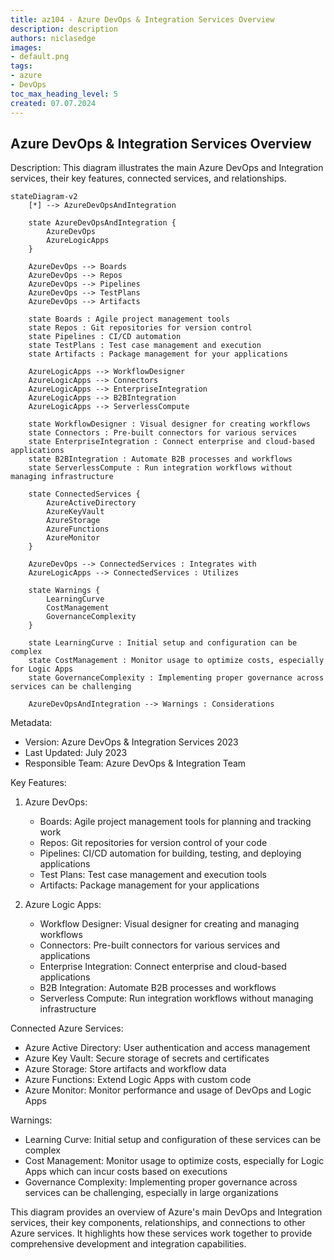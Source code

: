 ```yaml
---
title: az104 - Azure DevOps & Integration Services Overview
description: description
authors: niclasedge
images:
- default.png
tags:
- azure
- DevOps
toc_max_heading_level: 5
created: 07.07.2024
---
```


## Azure DevOps & Integration Services Overview

Description: This diagram illustrates the main Azure DevOps and Integration services, their key features, connected services, and relationships.

```mermaid
stateDiagram-v2
    [*] --> AzureDevOpsAndIntegration

    state AzureDevOpsAndIntegration {
        AzureDevOps
        AzureLogicApps
    }

    AzureDevOps --> Boards
    AzureDevOps --> Repos
    AzureDevOps --> Pipelines
    AzureDevOps --> TestPlans
    AzureDevOps --> Artifacts

    state Boards : Agile project management tools
    state Repos : Git repositories for version control
    state Pipelines : CI/CD automation
    state TestPlans : Test case management and execution
    state Artifacts : Package management for your applications

    AzureLogicApps --> WorkflowDesigner
    AzureLogicApps --> Connectors
    AzureLogicApps --> EnterpriseIntegration
    AzureLogicApps --> B2BIntegration
    AzureLogicApps --> ServerlessCompute

    state WorkflowDesigner : Visual designer for creating workflows
    state Connectors : Pre-built connectors for various services
    state EnterpriseIntegration : Connect enterprise and cloud-based applications
    state B2BIntegration : Automate B2B processes and workflows
    state ServerlessCompute : Run integration workflows without managing infrastructure

    state ConnectedServices {
        AzureActiveDirectory
        AzureKeyVault
        AzureStorage
        AzureFunctions
        AzureMonitor
    }

    AzureDevOps --> ConnectedServices : Integrates with
    AzureLogicApps --> ConnectedServices : Utilizes

    state Warnings {
        LearningCurve
        CostManagement
        GovernanceComplexity
    }

    state LearningCurve : Initial setup and configuration can be complex
    state CostManagement : Monitor usage to optimize costs, especially for Logic Apps
    state GovernanceComplexity : Implementing proper governance across services can be challenging

    AzureDevOpsAndIntegration --> Warnings : Considerations
```

Metadata:
- Version: Azure DevOps & Integration Services 2023
- Last Updated: July 2023
- Responsible Team: Azure DevOps & Integration Team

Key Features:
1. Azure DevOps:
   - Boards: Agile project management tools for planning and tracking work
   - Repos: Git repositories for version control of your code
   - Pipelines: CI/CD automation for building, testing, and deploying applications
   - Test Plans: Test case management and execution tools
   - Artifacts: Package management for your applications

2. Azure Logic Apps:
   - Workflow Designer: Visual designer for creating and managing workflows
   - Connectors: Pre-built connectors for various services and applications
   - Enterprise Integration: Connect enterprise and cloud-based applications
   - B2B Integration: Automate B2B processes and workflows
   - Serverless Compute: Run integration workflows without managing infrastructure

Connected Azure Services:
- Azure Active Directory: User authentication and access management
- Azure Key Vault: Secure storage of secrets and certificates
- Azure Storage: Store artifacts and workflow data
- Azure Functions: Extend Logic Apps with custom code
- Azure Monitor: Monitor performance and usage of DevOps and Logic Apps

Warnings:
- Learning Curve: Initial setup and configuration of these services can be complex
- Cost Management: Monitor usage to optimize costs, especially for Logic Apps which can incur costs based on executions
- Governance Complexity: Implementing proper governance across services can be challenging, especially in large organizations

This diagram provides an overview of Azure's main DevOps and Integration services, their key components, relationships, and connections to other Azure services. It highlights how these services work together to provide comprehensive development and integration capabilities.
